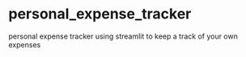 # personal_expense_tracker
personal expense tracker using streamlit to keep a track of your own expenses
